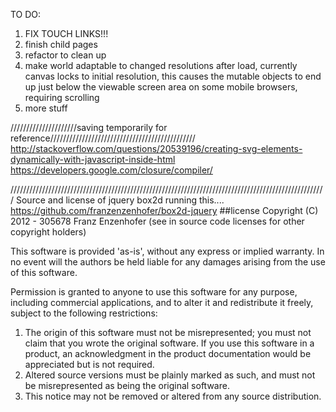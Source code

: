 
TO DO:

1. FIX TOUCH LINKS!!!
2. finish child pages
3. refactor to clean up
4. make world adaptable to changed resolutions after load, currently canvas locks to initial resolution,
   this causes the mutable objects to end up just below the viewable screen area on some mobile
   browsers, requiring scrolling
5. more stuff

/////////////////////saving temporarily for reference//////////////////////////////////////////////
http://stackoverflow.com/questions/20539196/creating-svg-elements-dynamically-with-javascript-inside-html
https://developers.google.com/closure/compiler/




////////////////////////////////////////////////////////////////////////////////////////////////////
Source and license of jquery box2d running this.... https://github.com/franzenzenhofer/box2d-jquery
##license
  Copyright (C) 2012 - 305678 Franz Enzenhofer
  (see in source code licenses for other copyright holders)

  This software is provided 'as-is', without any express or implied
  warranty.  In no event will the authors be held liable for any damages
  arising from the use of this software.

  Permission is granted to anyone to use this software for any purpose,
  including commercial applications, and to alter it and redistribute it
  freely, subject to the following restrictions:

  1. The origin of this software must not be misrepresented; you must not
     claim that you wrote the original software. If you use this software
     in a product, an acknowledgment in the product documentation would be
     appreciated but is not required.
  2. Altered source versions must be plainly marked as such, and must not be
     misrepresented as being the original software.
  3. This notice may not be removed or altered from any source distribution.




